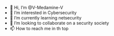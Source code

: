 - 👋 Hi, I’m @V-Medamine-V
- 👀 I’m interested in Cybersecurity
- 🌱 I’m currently learning netsecurity
- 💞️ I’m looking to collaborate on a security society
- 📫 How to reach me in th top

<!---
V-Medamine-V/V-Medamine-V is a ✨ special ✨ repository because its `README.md` (this file) appears on your GitHub profile.
You can click the Preview link to take a look at your changes.
--->
